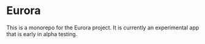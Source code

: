 # Eurora
This is a monorepo for the Eurora project. It is currently an experimental app that is early in alpha testing.